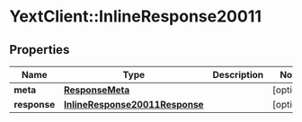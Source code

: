 # YextClient::InlineResponse20011

## Properties
Name | Type | Description | Notes
------------ | ------------- | ------------- | -------------
**meta** | [**ResponseMeta**](ResponseMeta.md) |  | [optional] 
**response** | [**InlineResponse20011Response**](InlineResponse20011Response.md) |  | [optional] 


